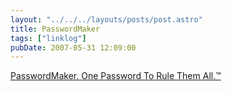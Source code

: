 ```yaml
---
layout: "../../../layouts/posts/post.astro"
title: PasswordMaker
tags: ["linklog"]
pubDate: 2007-05-31 12:09:00
---
```


[PasswordMaker. One Password To Rule Them All.™](https://passwordmaker.org/)
